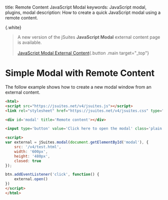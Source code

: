 title: Remote Content JavaScript Modal
keywords: JavaScript modal, plugins, modal
description: How to create a quick JavaScript modal using a remote content.

{.white}
> A new version of the jSuites **JavaScript Modal** external content page is available.
> <br><br>
> [JavaScript Modal External Content](/docs/modal/external-content){.button .main target="_top"}


# Simple Modal with Remote Content

The follow example shows how to create a new modal window from an external content.

```html
<html>
<script src="https://jsuites.net/v4/jsuites.js"></script>
<link rel="stylesheet" href="https://jsuites.net/v4/jsuites.css" type="text/css" />

<div id='modal' title='Remote content'></div>

<input type='button' value='Click here to open the modal' class='plain' id="btn">

<script>
var external = jSuites.modal(document.getElementById('modal'), {
    src: '/v4/test.html',
    width: '600px',
    height: '480px',
    closed: true
});

btn.addEventListener('click', function() {
    external.open()
})
</script>
</html>
```
